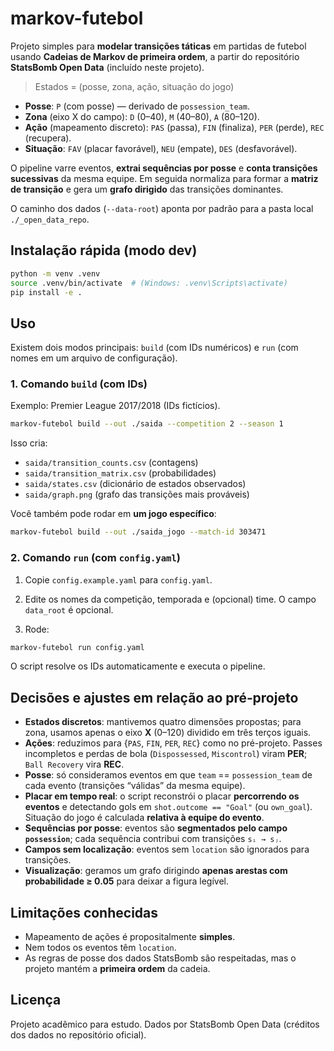 # markov-futebol

Projeto simples para **modelar transições táticas** em partidas de futebol usando **Cadeias de Markov de primeira ordem**, a partir do repositório **StatsBomb Open Data** (incluído neste projeto).

> Estados = (posse, zona, ação, situação do jogo)

- **Posse**: `P` (com posse) — derivado de `possession_team`.
- **Zona** (eixo X do campo): `D` (0–40), `M` (40–80), `A` (80–120).
- **Ação** (mapeamento discreto): `PAS` (passa), `FIN` (finaliza), `PER` (perde), `REC` (recupera).
- **Situação**: `FAV` (placar favorável), `NEU` (empate), `DES` (desfavorável).

O pipeline varre eventos, **extrai sequências por posse** e **conta transições sucessivas** da mesma equipe. Em seguida normaliza para formar a **matriz de transição** e gera um **grafo dirigido** das transições dominantes.

O caminho dos dados (`--data-root`) aponta por padrão para a pasta local `./_open_data_repo`.

## Instalação rápida (modo dev)

```bash
python -m venv .venv
source .venv/bin/activate  # (Windows: .venv\Scripts\activate)
pip install -e .
```

## Uso

Existem dois modos principais: `build` (com IDs numéricos) e `run` (com nomes em um arquivo de configuração).

### 1. Comando `build` (com IDs)

Exemplo: Premier League 2017/2018 (IDs fictícios).

```bash
markov-futebol build --out ./saida --competition 2 --season 1
```

Isso cria:
- `saida/transition_counts.csv` (contagens)
- `saida/transition_matrix.csv` (probabilidades)
- `saida/states.csv` (dicionário de estados observados)
- `saida/graph.png` (grafo das transições mais prováveis)

Você também pode rodar em **um jogo específico**:
```bash
markov-futebol build --out ./saida_jogo --match-id 303471
```

### 2. Comando `run` (com `config.yaml`)

1) Copie `config.example.yaml` para `config.yaml`.
2) Edite os nomes da competição, temporada e (opcional) time. O campo `data_root` é opcional.

3) Rode:
```bash
markov-futebol run config.yaml
```

O script resolve os IDs automaticamente e executa o pipeline.

## Decisões e ajustes em relação ao pré‑projeto

- **Estados discretos**: mantivemos quatro dimensões propostas; para zona, usamos apenas o eixo **X** (0–120) dividido em três terços iguais.  
- **Ações**: reduzimos para {`PAS`, `FIN`, `PER`, `REC`} como no pré-projeto. Passes incompletos e perdas de bola (`Dispossessed`, `Miscontrol`) viram **PER**; `Ball Recovery` vira **REC**.
- **Posse**: só consideramos eventos em que `team` == `possession_team` de cada evento (transições “válidas” da mesma equipe).
- **Placar em tempo real**: o script reconstrói o placar **percorrendo os eventos** e detectando gols em `shot.outcome == "Goal"` (ou `own_goal`). Situação do jogo é calculada **relativa à equipe do evento**.
- **Sequências por posse**: eventos são **segmentados pelo campo `possession`**; cada sequência contribui com transições `sᵢ → sⱼ`.
- **Campos sem localização**: eventos sem `location` são ignorados para transições.
- **Visualização**: geramos um grafo dirigindo **apenas arestas com probabilidade ≥ 0.05** para deixar a figura legível.

## Limitações conhecidas
- Mapeamento de ações é propositalmente **simples**.
- Nem todos os eventos têm `location`.
- As regras de posse dos dados StatsBomb são respeitadas, mas o projeto mantém a **primeira ordem** da cadeia.

## Licença
Projeto acadêmico para estudo. Dados por StatsBomb Open Data (créditos dos dados no repositório oficial).
